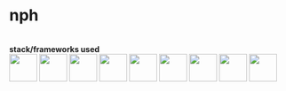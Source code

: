 # nph
<br/>**stack/frameworks used**<br/>
<img src="https://github.com/get-icon/geticon/raw/master/icons/nodejs.svg" width="50" height="50">
<img src="https://github.com/get-icon/geticon/raw/master/icons/express.svg" width="50" height="50">
<img src="https://github.com/get-icon/geticon/raw/master/icons/mongodb.svg" width="50" height="50">
<img src="https://github.com/get-icon/geticon/raw/master/icons/javascript.svg" width="50" height="50">
<img src="https://github.com/get-icon/geticon/raw/master/icons/jquery.svg" width="50" height="50">
<img src="https://github.com/get-icon/geticon/raw/master/icons/html-5.svg" width="50" height="50">
<img src="https://github.com/get-icon/geticon/raw/master/icons/css-3.svg" width="50" height="50">
<img src="https://github.com/get-icon/geticon/raw/master/icons/bootstrap.svg" width="50" height="50">
<img src="https://github.com/get-icon/geticon/raw/master/icons/pug.svg" width="50" height="50">
